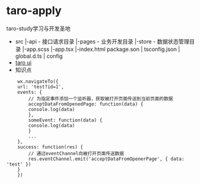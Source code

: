 # taro-apply
taro-study学习与开发圣地
- src
  |-api - 接口请求目录
  |-pages - 业务开发目录
  |-store - 数据状态管理目录
  |-app.scss
  |-app.tsx
  |-index.html
  package.son
  |
  tsconfig.json
  |
  global.d.ts
  |
  config
- [taro ui](https://taro-ui.jd.com/#/docs/quickstart)
- 知识点

```
    wx.navigateTo({
    url: 'test?id=1',
    events: {
        // 为指定事件添加一个监听器，获取被打开页面传送到当前页面的数据
        acceptDataFromOpenedPage: function(data) {
        console.log(data)
        },
        someEvent: function(data) {
        console.log(data)
        }
        ...
    },
    success: function(res) {
        // 通过eventChannel向被打开页面传送数据
        res.eventChannel.emit('acceptDataFromOpenerPage', { data: 'test' })
    }
    })
```
